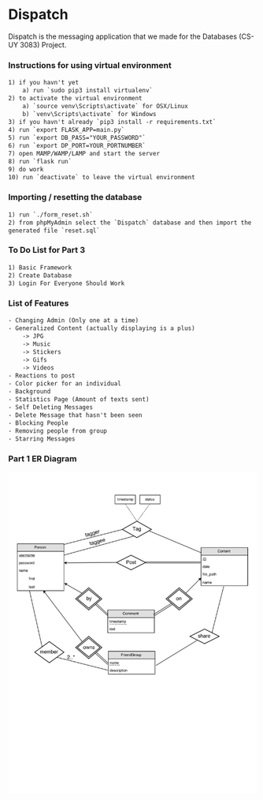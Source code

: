 # Dispatch
Dispatch is the messaging application that we made for the Databases (CS-UY 3083) Project. 

### Instructions for using virtual environment
	1) if you havn't yet 
		a) run `sudo pip3 install virtualenv`
	2) to activate the virtual environment
		a) `source venv\Scripts\activate` for OSX/Linux
		b) `venv\Scripts\activate` for Windows
	3) if you havn't already `pip3 install -r requirements.txt`
	4) run `export FLASK_APP=main.py`
	5) run `export DB_PASS="YOUR_PASSWORD"`
	6) run `export DP_PORT=YOUR_PORTNUMBER`
	7) open MAMP/WAMP/LAMP and start the server
	8) run `flask run`
	9) do work
	10) run `deactivate` to leave the virtual environment

### Importing / resetting the database
	1) run `./form_reset.sh`
	2) from phpMyAdmin select the `Dispatch` database and then import the generated file `reset.sql`

### To Do List for Part 3
	1) Basic Framework
	2) Create Database
	3) Login For Everyone Should Work

### List of Features
	- Changing Admin (Only one at a time)
	- Generalized Content (actually displaying is a plus)
		-> JPG
		-> Music
		-> Stickers
		-> Gifs
		-> Videos
	- Reactions to post
	- Color picker for an individual
	- Background
	- Statistics Page (Amount of texts sent)
	- Self Deleting Messages
	- Delete Message that hasn't been seen
	- Blocking People
	- Removing people from group
	- Starring Messages

### Part 1 ER Diagram
![Part 1 ER](/docs/Part1_ER.png)
